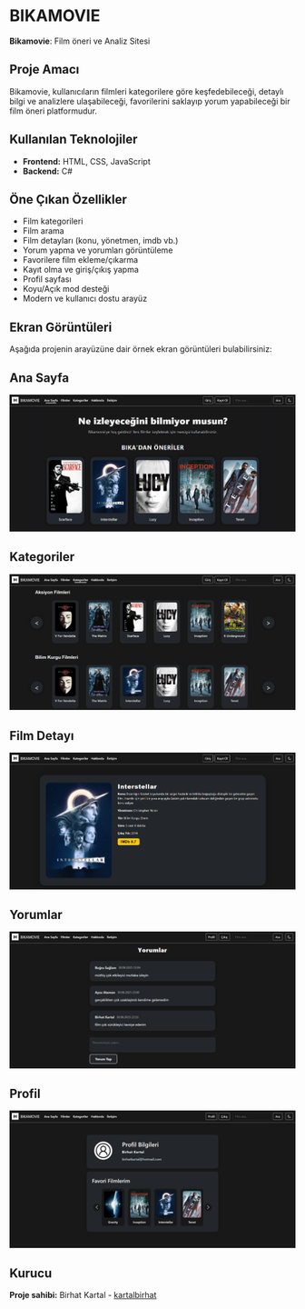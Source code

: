 # BIKAMOVIE

**Bikamovie**: Film öneri ve Analiz Sitesi

## Proje Amacı

Bikamovie, kullanıcıların filmleri kategorilere göre keşfedebileceği, detaylı bilgi ve analizlere ulaşabileceği, favorilerini saklayıp yorum yapabileceği bir film öneri platformudur.

## Kullanılan Teknolojiler

- **Frontend:** HTML, CSS, JavaScript
- **Backend:** C#

## Öne Çıkan Özellikler

- Film kategorileri
- Film arama
- Film detayları (konu, yönetmen, imdb vb.)
- Yorum yapma ve yorumları görüntüleme
- Favorilere film ekleme/çıkarma
- Kayıt olma ve giriş/çıkış yapma
- Profil sayfası
- Koyu/Açık mod desteği
- Modern ve kullanıcı dostu arayüz


## Ekran Görüntüleri

Aşağıda projenin arayüzüne dair örnek ekran görüntüleri bulabilirsiniz:

## Ana Sayfa
![Ana Sayfa](screenshots/ana-sayfa.png)

## Kategoriler
![Kategoriler](screenshots/kategoriler.png)

## Film Detayı
![Film detayı](screenshots/detay.png)

## Yorumlar
![Yorumlar](screenshots/yorumlar.png)

## Profil
![Profil](screenshots/profil.png)

## Kurucu

**Proje sahibi:** Birhat Kartal - [kartalbirhat](https://github.com/kartalbirhat)
